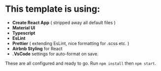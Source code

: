 # This template is using:

-   **Create React App** ( stripped away all default files )
-   **Material UI**
-   **Typescript**
-   **EsLint**
-   **Prettier** ( extending EsLint, nice formatting for .scss etc. )
-   **Airbnb Styling** for React
-   **.VsCode** settings for auto-format on save.

These are all configured and ready to go. Run `npm install` then `npm start`.
